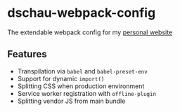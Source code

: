 # dschau-webpack-config

The extendable webpack config for my [personal website][website]

## Features

- Transpilation via `babel` and `babel-preset-env`
- Support for dynamic `import()`
- Splitting CSS when production environment
- Service worker registration with `offline-plugin`
- Splitting vendor JS from main bundle 

[website]: https://github.com/DSchau/website
